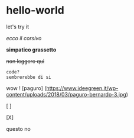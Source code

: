 # hello-world

let's try it

*ecco il corsivo*

**simpatico grassetto**

~~non leggere qui~~

    code?
    sembrerebbe di si
wow
! [paguro] (https://www.ideegreen.it/wp-content/uploads/2018/03/paguro-bernardo-3.jpg)

[ ]

[X]

questo no 
